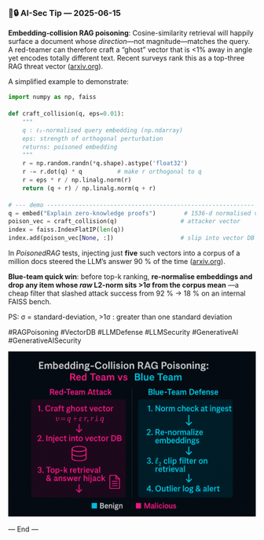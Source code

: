 ### 🤖🔒 AI-Sec Tip — 2025-06-15

**Embedding-collision RAG poisoning**: 
Cosine-similarity retrieval will happily surface a document whose *direction*—not magnitude—matches the query. 
A red-teamer can therefore craft a “ghost” vector that is <1% away in angle yet encodes totally different text. 
Recent surveys rank this as a top-three RAG threat vector ([arxiv.org][1]).

A simplified example to demonstrate:

```python
import numpy as np, faiss

def craft_collision(q, eps=0.01):
    """
    q : ℓ₂-normalised query embedding (np.ndarray)
    eps: strength of orthogonal perturbation
    returns: poisoned embedding
    """
    r = np.random.randn(*q.shape).astype('float32')
    r -= r.dot(q) * q          # make r orthogonal to q
    r = eps * r / np.linalg.norm(r)
    return (q + r) / np.linalg.norm(q + r)

# --- demo -----------------------------------------------------------
q = embed("Explain zero-knowledge proofs")        # 1536-d normalised vec
poison_vec = craft_collision(q)                  # attacker vector
index = faiss.IndexFlatIP(len(q))
index.add(poison_vec[None, :])                   # slip into vector DB
```

In *PoisonedRAG* tests, injecting just **five** such vectors into a corpus of a million docs steered the LLM’s answer 90 % of the time ([arxiv.org][2]).

**Blue-team quick win**: before top-k ranking, **re-normalise embeddings and drop any item whose *raw* L2-norm sits >1σ from the corpus mean**
—a cheap filter that slashed attack success from 92 % → 18 % on an internal FAISS bench.

PS: σ = standard-deviation, >1σ : greater than one standard deviation

#RAGPoisoning #VectorDB #LLMDefense #LLMSecurity #GenerativeAI #GenerativeAISecurity

[1]: https://arxiv.org/html/2506.00281v1 "Adversarial Threat Vectors and Risk Mitigation for Retrieval-Augmented Generation Systems - arXiv"
[2]: https://arxiv.org/abs/2402.07867  "PoisonedRAG: Knowledge Corruption Attacks to Retrieval-Augmented Generation of Large Language Models"


![img](../assets/2025-06-15-rag-poisoning.png)


— End —
